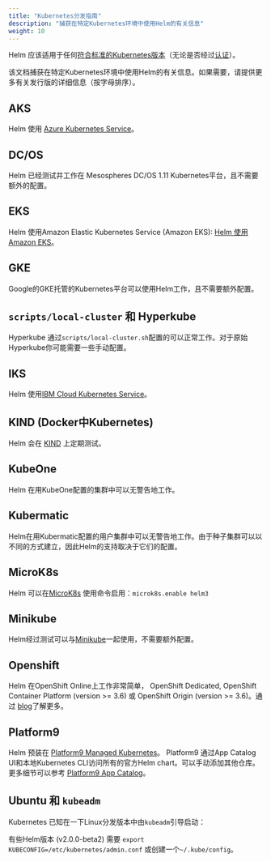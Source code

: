 ```yaml
---
title: "Kubernetes分发指南"
description: "捕获在特定Kubernetes环境中使用Helm的有关信息"
weight: 10
---
```



Helm 应该适用于任何[符合标准的Kubernetes版本](https://github.com/cncf/k8s-conformance)（无论是否经过[认证](https://www.cncf.io/certification/software-conformance/)）。

该文档捕获在特定Kubernetes环境中使用Helm的有关信息。如果需要，请提供更多有关发行版的详细信息（按字母排序）。

## AKS

Helm 使用 [Azure Kubernetes
Service](https://docs.microsoft.com/en-us/azure/aks/kubernetes-helm)。

## DC/OS

Helm 已经测试并工作在 Mesospheres DC/OS 1.11 Kubernetes平台，且不需要额外的配置。

## EKS

Helm 使用Amazon Elastic Kubernetes Service (Amazon EKS):
[Helm 使用 Amazon EKS](https://docs.aws.amazon.com/eks/latest/userguide/helm.html)。

## GKE

Google的GKE托管的Kubernetes平台可以使用Helm工作，且不需要额外配置。

## `scripts/local-cluster` 和 Hyperkube

Hyperkube 通过`scripts/local-cluster.sh`配置的可以正常工作。对于原始Hyperkube你可能需要一些手动配置。

## IKS

Helm 使用[IBM Cloud Kubernetes Service](https://cloud.ibm.com/docs/containers?topic=containers-helm)。

## KIND (Docker中Kubernetes)

Helm 会在 [KIND](https://github.com/kubernetes-sigs/kind) 上定期测试。

## KubeOne

Helm 在用KubeOne配置的集群中可以无警告地工作。

## Kubermatic

Helm在用Kubermatic配置的用户集群中可以无警告地工作。由于种子集群可以以不同的方式建立，因此Helm的支持取决于它们的配置。

## MicroK8s

Helm 可以在[MicroK8s](https://microk8s.io) 使用命令启用：`microk8s.enable helm3`

## Minikube

Helm经过测试可以与[Minikube](https://github.com/kubernetes/minikube)一起使用，不需要额外配置。

## Openshift

Helm 在OpenShift Online上工作非常简单， OpenShift Dedicated, OpenShift
Container Platform (version >= 3.6) 或 OpenShift Origin (version >= 3.6)。通过
[blog](https://blog.openshift.com/getting-started-helm-openshift/)了解更多。

## Platform9

Helm 预装在 [Platform9 Managed Kubernetes](https://platform9.com/managed-kubernetes/?utm_source=helm_distro_notes)。
Platform9 通过App Catalog UI和本地Kubernetes CLI访问所有的官方Helm chart。可以手动添加其他仓库。
更多细节可以参考 [Platform9 App
Catalog](https://platform9.com/support/deploying-kubernetes-apps-platform9-managed-kubernetes/?utm_source=helm_distro_notes)。

## Ubuntu 和 `kubeadm`

Kubernetes 已知在一下Linux分发版本中由`kubeadm`引导启动：

有些Helm版本 (v2.0.0-beta2) 需要 `export KUBECONFIG=/etc/kubernetes/admin.conf`
或创建一个`~/.kube/config`。
